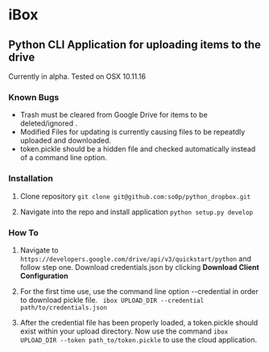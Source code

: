 # iBox
## Python CLI Application for uploading items to the drive

Currently in alpha. Tested on OSX 10.11.16

### Known Bugs
* Trash must be cleared from Google Drive for items to be deleted/ignored .
* Modified Files for updating is currently causing files to be repeatdly uploaded and downloaded.
* token.pickle should be a hidden file and checked automatically instead of a command line option.


### Installation
1. Clone repository
``` git clone git@github.com:so0p/python_dropbox.git ```

2. Navigate into the repo and install application
``` python setup.py develop ```

### How To
1. Navigate to ```https://developers.google.com/drive/api/v3/quickstart/python``` and follow step one. Download credentials.json by clicking <b> Download Client Configuration </b>

2. For the first time use, use the command line option --credential in order to download pickle file.
``` ibox UPLOAD_DIR --credential path/to/credentials.json```

3. After the credential file has been properly loaded, a token.pickle should exist within your upload directory. Now use the command
``` ibox UPLOAD_DIR --token path_to/token.pickle ```
to use the cloud application.
